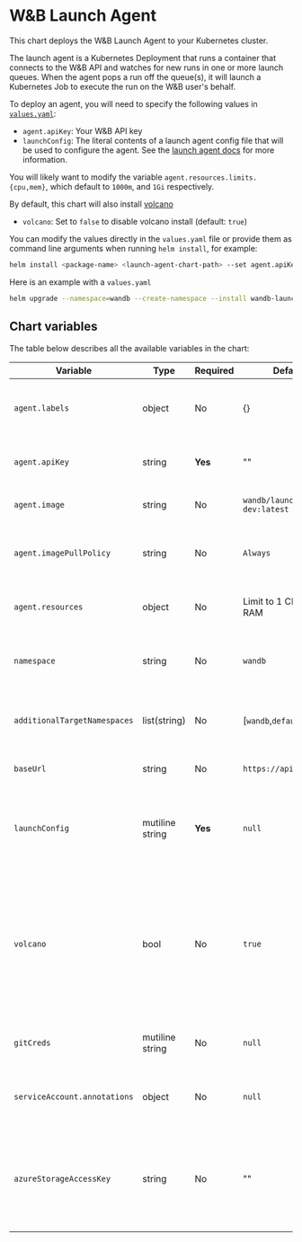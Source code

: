 # W&B Launch Agent

This chart deploys the W&B Launch Agent to your Kubernetes cluster.

The launch agent is a Kubernetes Deployment that runs a container that connects to the W&B API and watches for new runs in one or more launch queues. When the agent pops a run off the queue(s), it will launch a Kubernetes Job to execute the run on the W&B user's behalf.

To deploy an agent, you will need to specify the following values in [`values.yaml`](values.yaml):

- `agent.apiKey`: Your W&B API key
- `launchConfig`: The literal contents of a launch agent config file that will be used to configure the agent. See the [launch agent docs](https://docs.wandb.ai/guides/launch/run-agent) for more information.

You will likely want to modify the variable `agent.resources.limits.{cpu,mem}`, which default to `1000m`, and `1Gi` respectively.

By default, this chart will also install [volcano](https://volcano.sh)
- `volcano`: Set to `false` to disable volcano install (default: `true`)

You can modify the values directly in the `values.yaml` file or provide them as command line arguments when running `helm install`, for example:

```bash
helm install <package-name> <launch-agent-chart-path> --set agent.apiKey=<your-api-key>
```

Here is an example with a `values.yaml`

```bash
helm upgrade --namespace=wandb --create-namespace --install wandb-launch wandb/launch-agent -f ./values.yaml
```

## Chart variables
The table below describes all the available variables in the chart:

| Variable                      | Type            | Required | Default                           | Description                                                                                                                                      |
| ----------------------------- | --------------  | -------- | --------------------------------- | ----------------------------------------------------------------------------------------------------------------------------------------------   |
| `agent.labels`                | object          | No       | {}                                | Labels that will be added to the agent deployment.                                                                                               |
| `agent.apiKey`                | string          | **Yes**  | ""                                | W&B API key to be used by the agent.                                                                                                             |
| `agent.image`                 | string          | No       | `wandb/launch-agent-dev:latest`   | Container image for the agent.                                                                                                                   |
| `agent.imagePullPolicy`       | string          | No       | `Always`                          | Pull policy for the agent container image.                                                                                                       |
| `agent.resources`             | object          | No       | Limit to 1 CPU, 1Gi RAM           | Pod spec resources block for the agent.                                                                                                          |
| `namespace`                   | string          | No       | `wandb`                           | The namespace to deploy the agent into.                                                                                                          |
| `additionalTargetNamespaces`  | list(string)    | No       | [`wandb`,`default`]               | A list of namespaces the agent can run jobs in.                                                                                                  |
| `baseUrl`                     | string          | No       | `https://api.wandb.ai`            | URL of your W&B server api.                                                                                                                      |
| `launchConfig`                | mutiline string | **Yes**  | `null`                            | his should be set to the literal contents of your launch agent config.                                                                           |
| `volcano`                     | bool            | No       | `true`                            | Controls whether the volcano scheduler should be installed in your cluster along with the agent. Set to `false` to disable volcano installation. |
| `gitCreds`                    | mutiline string | No       | `null`                            | Contents of a git credentials file.                                                                                                              |
| `serviceAccount.annotations`  | object          | No       | `null`                            | Annotations for the wandb service account.                                                                                                       |
| `azureStorageAccessKey`       | string          | No       | ""                                | Azure storage access key required for kaniko to acces build contexts in azure blob storage.                                                      |
